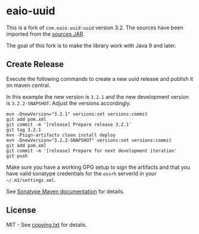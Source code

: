 eaio-uuid
=========

This is a fork of `com.eaio.uuid:uuid` version 3.2. The sources have been
imported from the [sources JAR](https://repo1.maven.org/maven2/com/eaio/uuid/uuid/3.2/).

The goal of this fork is to make the library work with Java 9 and later.

## Create Release

Execute the following commands to create a new uuid release and publish it on
maven central.

In this example the new version is `3.2.1` and the new development version is
`3.2.2-SNAPSHOT`. Adjust the versions accordingly.

```
mvn -DnewVersion="3.2.1" versions:set versions:commit
git add pom.xml
git commit -m '[release] Prepare release 3.2.1'
git tag 3.2.1
mvn -Psign-artifacts clean install deploy
mvn -DnewVersion="3.2.2-SNAPSHOT" versions:set versions:commit
git add pom.xml
git commit -m '[release] Prepare for next development iteration'
git push
```

Make sure you have a working GPG setup to sign the artifacts and that you have
valid sonatype credentials for the `ossrh` serverId in your `~/.m2/settings.xml`.

See [Sonatype Maven documentation](https://central.sonatype.org/pages/apache-maven.html) for details.

## License

MIT - See [copying.txt](copying.txt) for details.
